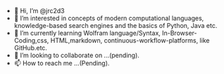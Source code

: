 - 👋 Hi, I’m @jrc2d3
- 👀 I’m interested in concepts of modern computational languages, knowledge-based search engines and the basics of Python, Java etc.
- 🌱 I’m currently learning Wolfram language/Syntax, In-Browser-Coding,css, HTML,markdown, continuous-workflow-platforms, like GitHub.etc.
- 💞️ I’m looking to collaborate on ...(pending).
- 📫 How to reach me ...(Pending).
